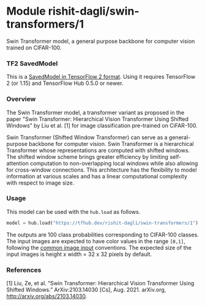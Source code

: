 # Module rishit-dagli/swin-transformers/1

Swin Transformer model, a general purpose backbone for computer vision trained on CIFAR-100.

<!-- task: image-classification -->
<!-- network-architecture: other -->
<!-- dataset: cifar-100 -->
<!-- fine-tunable: false -->
<!-- license: apache-2.0 -->
<!-- format: saved_model_2 -->
<!-- asset-path: https://storage.googleapis.com/rishit-dagli/swin_model/saved_model.tar.gz -->
<!-- colab: https://colab.research.google.com/github/keras-team/keras-io/blob/master/examples/vision/ipynb/swin_transformers.ipynb -->

### TF2 SavedModel
This is a [SavedModel in TensorFlow 2 format](https://www.tensorflow.org/hub/tf2_saved_model). Using it requires TensorFlow 2 (or 1.15) and TensorFlow Hub 0.5.0 or newer.

### Overview

The Swin Transformer model, a transformer variant as proposed in the paper "Swin Transformer: Hierarchical Vision Transformer Using Shifted Windows" by Liu et al. [1] for image classification pre-trained on CiFAR-100.

Swin Transformer (Shifted Window Transformer) can serve as a general-purpose backbone for computer vision. Swin Transformer is a hierarchical Transformer whose representations are computed with shifted windows. The shifted window scheme brings greater efficiency by limiting self-attention computation to non-overlapping local windows while also allowing for cross-window connections. This architecture has the flexibility to model information at various scales and has a linear computational complexity with respect to image size.

### Usage

This model can be used with the `hub.load` as follows.

```py
model = hub.load("https://tfhub.dev/rishit-dagli/swin-transformers/1")
```

The outputs are 100 class probabilities corresponding to CIFAR-100 classes. The input images are expected to have color values in the range `[0,1]`, following the [common image input](https://www.tensorflow.org/hub/common_signatures/images#input) conventions. The expected size of the input images is height x width = 32 x 32 pixels by default.

### References

[1] Liu, Ze, et al. “Swin Transformer: Hierarchical Vision Transformer Using Shifted Windows.” ArXiv:2103.14030 [Cs], Aug. 2021. arXiv.org, http://arxiv.org/abs/2103.14030.